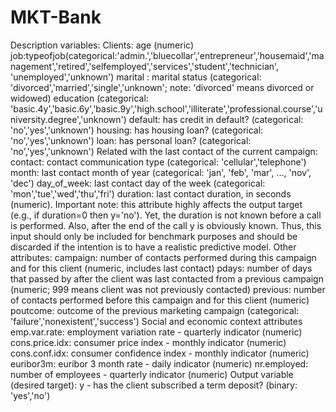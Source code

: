 # MKT-Bank
Description variables: Clients: age (numeric) job:typeofjob(categorical:'admin.','bluecollar','entrepreneur','housemaid','management','retired','selfemployed','services','student','technician', 'unemployed','unknown') marital : marital status (categorical: 'divorced','married','single','unknown'; note: 'divorced' means divorced or widowed) education (categorical: 'basic.4y','basic.6y','basic.9y','high.school','illiterate','professional.course','university.degree','unknown') default: has credit in default? (categorical: 'no','yes','unknown') housing: has housing loan? (categorical: 'no','yes','unknown') loan: has personal loan? (categorical: 'no','yes','unknown') Related with the last contact of the current campaign: contact: contact communication type (categorical: 'cellular','telephone') month: last contact month of year (categorical: 'jan', 'feb', 'mar', ..., 'nov', 'dec') day_of_week: last contact day of the week (categorical: 'mon','tue','wed','thu','fri') duration: last contact duration, in seconds (numeric). Important note: this attribute highly affects the output target (e.g., if duration=0 then y='no'). Yet, the duration is not known before a call is performed. Also, after the end of the call y is obviously known. Thus, this input should only be included for benchmark purposes and should be discarded if the intention is to have a realistic predictive model. Other attributes: campaign: number of contacts performed during this campaign and for this client (numeric, includes last contact) pdays: number of days that passed by after the client was last contacted from a previous campaign (numeric; 999 means client was not previously contacted) previous: number of contacts performed before this campaign and for this client (numeric) poutcome: outcome of the previous marketing campaign (categorical: 'failure','nonexistent','success') Social and economic context attributes emp.var.rate: employment variation rate - quarterly indicator (numeric) cons.price.idx: consumer price index - monthly indicator (numeric) cons.conf.idx: consumer confidence index - monthly indicator (numeric) euribor3m: euribor 3 month rate - daily indicator (numeric) nr.employed: number of employees - quarterly indicator (numeric) Output variable (desired target): y - has the client subscribed a term deposit? (binary: 'yes','no')
